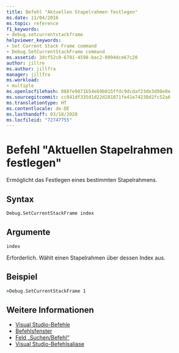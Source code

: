 ```yaml
---
title: Befehl "Aktuellen Stapelrahmen festlegen"
ms.date: 11/04/2016
ms.topic: reference
f1_keywords:
- debug.setcurrentstackframe
helpviewer_keywords:
- Set Current Stack Frame command
- Debug.SetCurrentStackFrame command
ms.assetid: 3dcf52c0-6781-4598-bac2-0094dce67c20
author: jillre
ms.author: jillfra
manager: jillfra
ms.workload:
- multiple
ms.openlocfilehash: 088fe9871b54e69b015ffdc9dcdaf23de3d98e0e
ms.sourcegitcommit: cc841df335d1d22d281871fe41e74238d2fc52a6
ms.translationtype: HT
ms.contentlocale: de-DE
ms.lasthandoff: 03/18/2020
ms.locfileid: "72747755"
---
```

# <a name="set-current-stack-frame-command"></a>Befehl "Aktuellen Stapelrahmen festlegen"
Ermöglicht das Festlegen eines bestimmten Stapelrahmens.

## <a name="syntax"></a>Syntax

```cmd
Debug.SetCurrentStackFrame index
```

## <a name="arguments"></a>Argumente
`index`

Erforderlich. Wählt einen Stapelrahmen über dessen Index aus.

## <a name="example"></a>Beispiel

```cmd
>Debug.SetCurrentStackFrame 1
```

## <a name="see-also"></a>Weitere Informationen

- [Visual Studio-Befehle](../../ide/reference/visual-studio-commands.md)
- [Befehlsfenster](../../ide/reference/command-window.md)
- [Feld „Suchen/Befehl“](../../ide/find-command-box.md)
- [Visual Studio-Befehlsaliase](../../ide/reference/visual-studio-command-aliases.md)